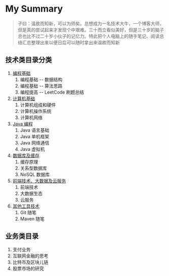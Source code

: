 # My Summary

> 子曰：温故而知新，可以为师矣。总想成为一名技术大牛，一个博客大师，但是真的尝试起来才发现个中艰难。三十而立看似美好，但是三十岁的脑子总也比不过二十岁小伙子的记忆力。特此把个人电脑上的随手笔记、阅读总结汇总整理出来以便日后可以随时拿出来温故而知新

## 技术类目录分类

1. [编程基础](./1.program-basic/README.md)
   1. 编程基础 -- 数据结构
   2. 编程基础 -- 算法思路
   3. 编程提高 -- LeetCode 刷题总结
2. [计算机基础](./2.computer-foundation/README.md)
   1. 计算机组成和硬件
   2. 计算机操作系统
   3. 计算机网络
3. [Java 编程](./3.java-summary/README.md)
   1. Java 语言基础
   2. Java 单机框架
   3. Java 网络通信
   4. Java 虚拟机
4. [数据库及缓存](./4.database-cache/READMD.md)
   1. 缓存原理
   2. 关系型数据库
   3. NoSQL 数据库
5. [前端技术、大数据及云服务](./5.full-stack/README.md)
   1. 前端技术
   2. 大数据生态
   3. 云服务
6. [其他工具技术](./6.others/README.md)
   1. Git 随笔
   2. Maven 随笔



## 业务类目录

1. 支付业务
2. 互联网金融的思考
3. 比特币及区块儿链
4. 股票市场的研究

